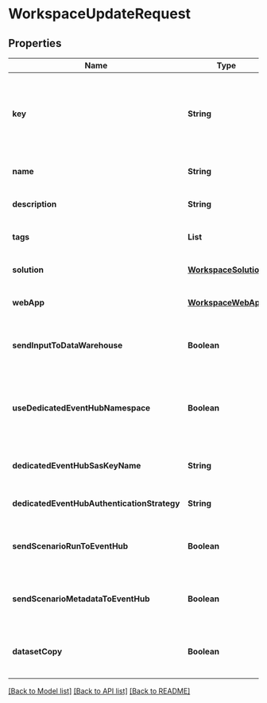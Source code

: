# WorkspaceUpdateRequest
## Properties

| Name | Type | Description | Notes |
|------------ | ------------- | ------------- | -------------|
| **key** | **String** | technical key for resource name convention and version grouping. Must be unique | [optional] [default to null] |
| **name** | **String** | Workspace name | [optional] [default to null] |
| **description** | **String** | the Workspace description | [optional] [default to null] |
| **tags** | **List** | the list of tags | [optional] [default to null] |
| **solution** | [**WorkspaceSolution**](WorkspaceSolution.md) |  | [optional] [default to null] |
| **webApp** | [**WorkspaceWebApp**](WorkspaceWebApp.md) |  | [optional] [default to null] |
| **sendInputToDataWarehouse** | **Boolean** | default setting for all Scenarios and Run Templates | [optional] [default to null] |
| **useDedicatedEventHubNamespace** | **Boolean** | Set this property to true to use a dedicated Azure Event Hub Namespace | [optional] [default to null] |
| **dedicatedEventHubSasKeyName** | **String** | the Dedicated Event Hub SAS key name | [optional] [default to null] |
| **dedicatedEventHubAuthenticationStrategy** | **String** | the Event Hub authentication strategy | [optional] [default to null] |
| **sendScenarioRunToEventHub** | **Boolean** | default setting for all Scenarios and Run Templates | [optional] [default to null] |
| **sendScenarioMetadataToEventHub** | **Boolean** | Set this property to false to not send scenario metada | [optional] [default to null] |
| **datasetCopy** | **Boolean** | Activate the copy of dataset on scenario creation | [optional] [default to null] |

[[Back to Model list]](../README.md#documentation-for-models) [[Back to API list]](../README.md#documentation-for-api-endpoints) [[Back to README]](../README.md)

